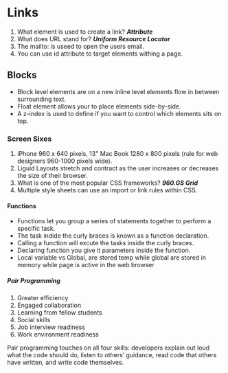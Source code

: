 # Links
   1. What element is used to create a link? ***Attribute***
   1. What does URL stand for? ***Uniform Resource Locator***
   1. The mailto: is useed to open the users email.
   1. You can use id attribute to target elements withing a page.
   
## Blocks
   - Block level elements are on a new inline level elements flow in between surrounding text.
   - Float element allows your to place elements side-by-side.
   - A z-index is used to define if you want to control which elements sits on top.
### Screen Sixes
   1. iPhone 960 x 640 pixels, 13" Mac Book 1280 x 800 pixels (rule for web designers 960-1000 pixels wide).
   1. Liguid Layouts stretch and contract as the user increases or decreases the size of their browser.
   1. What is one of the most popular CSS frameworks? ***960.GS Grid***
   1. Multiple style sheets can use an import or link rules within CSS.

#### Functions
   - Functions let you group a series of statements together to perform a specific task.
   - The task indide the curly braces is known as a function declaration.
   - Calling a function will excute the tasks inside the curly braces.
   - Declaring function you give it parameters inside the function.
   - Local variable vs Global, are stored temp while global are stored in memory while page is active in the web browser

##### Pair Programming
   1. Greater efficiency
   1. Engaged collaboration
   1. Learning from fellow students
   1. Social skills
   1. Job interview readiness
   1. Work environment readiness
   
   Pair programming touches on all four skills: developers explain out loud what the code should do, listen to others’ guidance, read code that others have written, and write code themselves.
